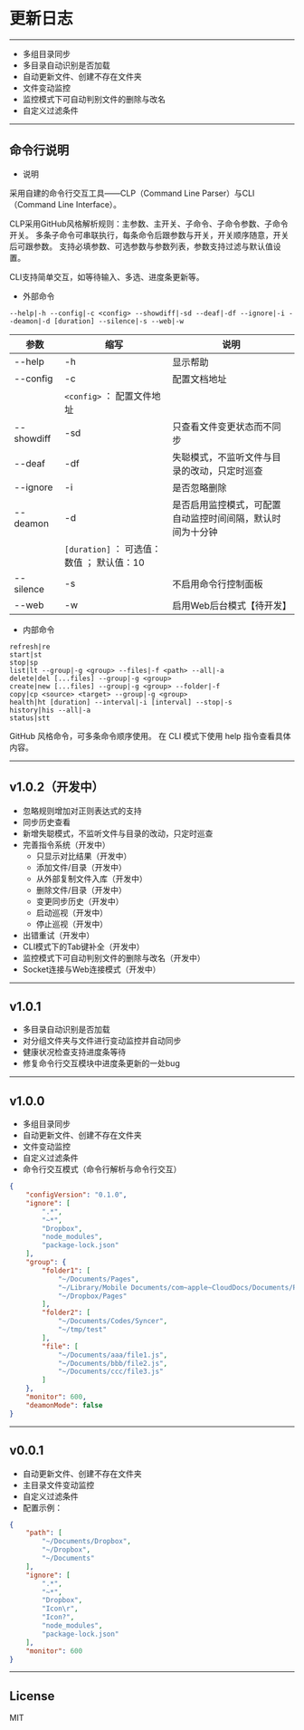 更新日志
====

----

-	多组目录同步
-	多目录自动识别是否加载
-	自动更新文件、创建不存在文件夹
-	文件变动监控
-	监控模式下可自动判别文件的删除与改名
-	自定义过滤条件

----

命令行说明
----

- 说明

采用自建的命令行交互工具——CLP（Command Line Parser）与CLI（Command Line Interface）。

CLP采用GitHub风格解析规则：主参数、主开关、子命令、子命令参数、子命令开关。
多条子命令可串联执行，每条命令后跟参数与开关，开关顺序随意，开关后可跟参数。
支持必填参数、可选参数与参数列表，参数支持过滤与默认值设置。

CLI支持简单交互，如等待输入、多选、进度条更新等。

- 外部命令

`--help|-h --config|-c <config> --showdiff|-sd --deaf|-df --ignore|-i --deamon|-d [duration] --silence|-s --web|-w`

参数|缩写|说明
-|-|-
--help | -h | 显示帮助
--config | -c | 配置文档地址
||`<config>` ： 配置文件地址
--showdiff | -sd | 只查看文件变更状态而不同步
--deaf | -df | 失聪模式，不监听文件与目录的改动，只定时巡查
--ignore | -i | 是否忽略删除
--deamon | -d | 是否启用监控模式，可配置自动监控时间间隔，默认时间为十分钟
||`[duration]` ： 可选值：数值 ； 默认值：10
--silence | -s | 不启用命令行控制面板
--web | -w | 启用Web后台模式【待开发】

- 内部命令

```
refresh|re
start|st
stop|sp
list|lt --group|-g <group> --files|-f <path> --all|-a
delete|del [...files] --group|-g <group>
create|new [...files] --group|-g <group> --folder|-f
copy|cp <source> <target> --group|-g <group>
health|ht [duration] --interval|-i [interval] --stop|-s
history|his --all|-a
status|stt
```

GitHub 风格命令，可多条命令顺序使用。
在 CLI 模式下使用 help 指令查看具体内容。

----

v1.0.2（开发中）
----

-	忽略规则增加对正则表达式的支持
-	同步历史查看
-	新增失聪模式，不监听文件与目录的改动，只定时巡查
-	完善指令系统（开发中）
	-	只显示对比结果（开发中）
	-	添加文件/目录（开发中）
	-	从外部复制文件入库（开发中）
	-	删除文件/目录（开发中）
	-	变更同步历史（开发中）
	-	启动巡视（开发中）
	-	停止巡视（开发中）
-	出错重试（开发中）
-	CLI模式下的Tab键补全（开发中）
-	监控模式下可自动判别文件的删除与改名（开发中）
-	Socket连接与Web连接模式（开发中）

----

v1.0.1
----

-	多目录自动识别是否加载
-	对分组文件夹与文件进行变动监控并自动同步
-	健康状况检查支持进度条等待
-	修复命令行交互模块中进度条更新的一处bug

----

v1.0.0
----

-	多组目录同步
-	自动更新文件、创建不存在文件夹
-	文件变动监控
-	自定义过滤条件
-	命令行交互模式（命令行解析与命令行交互）

```json
{
	"configVersion": "0.1.0",
	"ignore": [
		".*",
		"~*",
		"Dropbox",
		"node_modules",
		"package-lock.json"
	],
	"group": {
		"folder1": [
			"~/Documents/Pages",
			"~/Library/Mobile Documents/com~apple~CloudDocs/Documents/Pages",
			"~/Dropbox/Pages"
		],
		"folder2": [
			"~/Documents/Codes/Syncer",
			"~/tmp/test"
		],
		"file": [
			"~/Documents/aaa/file1.js",
			"~/Documents/bbb/file2.js",
			"~/Documents/ccc/file3.js"
		]
	},
	"monitor": 600,
	"deamonMode": false
}
```

----

v0.0.1
----

-	自动更新文件、创建不存在文件夹
-	主目录文件变动监控
-	自定义过滤条件
-	配置示例：

```json
{
	"path": [
		"~/Documents/Dropbox",
		"~/Dropbox",
		"~/Documents"
	],
	"ignore": [
		".*",
		"~*",
		"Dropbox",
		"Icon\r",
		"Icon?",
		"node_modules",
		"package-lock.json"
	],
	"monitor": 600
}
```

----

License
----
MIT